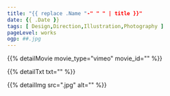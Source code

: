 ```yaml
---
title: "{{ replace .Name "-" " " | title }}"
date: {{ .Date }}
tags: [ Design,Direction,Illustration,Photography ]
pageLevel: works
ogp: ##.jpg
---
```


{{% detailMovie movie_type="vimeo" movie_id="" %}}

{{% detailTxt txt="" %}}

{{% detailImg src=".jpg" alt="" %}}